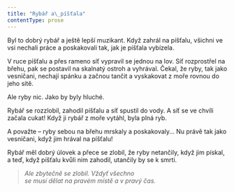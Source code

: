 ```yaml
---
title: "Rybář a\_píšťala"
contentType: prose
---
```


Byl to dobrý rybář a ještě lepší muzikant. Když zahrál na píšťalu, všichni ve vsi nechali práce a poskakovali tak, jak je píšťala vybízela.

V ruce píšťalu a přes rameno síť vypravil se jednou na lov. Síť rozprostřel na břehu, pak se postavil na skalnatý ostroh a vyhrával. Čekal, že ryby, tak jako vesničani, nechají spánku a začnou tančit a vyskakovat z moře rovnou do jeho sítě.

Ale ryby nic. Jako by byly hluché.

Rybář se rozzlobil, zahodil píšťalu a síť spustil do vody. A síť se ve chvíli začala cukat! Když ji rybář z moře vytáhl, byla plná ryb.

A považte – ryby sebou na břehu mrskaly a poskakovaly… Nu právě tak jako vesničani, když jim hrával na píšťalu!

Rybář měl dobrý úlovek a přece se zlobil, že ryby netančily, když jim pískal, a teď, když píšťalu kvůli nim zahodil, utančily by se k smrti.

  

> _Ale zbytečně se zlobil. Vždyť všechno  
> se musí dělat na pravém místě a v pravý čas._
